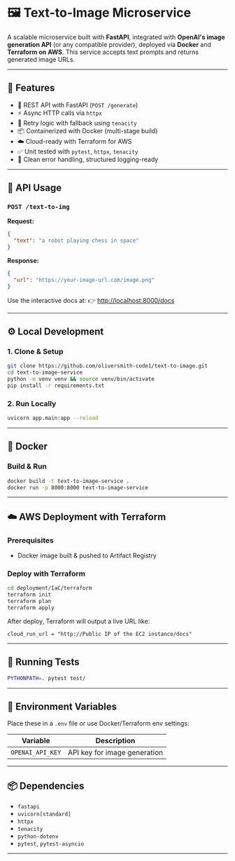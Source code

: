 # 🖼️ Text-to-Image Microservice

A scalable microservice built with **FastAPI**, integrated with **OpenAI's image generation API** (or any compatible provider), deployed via **Docker** and **Terraform on AWS**.
This service accepts text prompts and returns generated image URLs.

---

## 🚀 Features

* 🔌 REST API with FastAPI (`POST /generate`)
* ⚡ Async HTTP calls via `httpx`
* 🔁 Retry logic with fallback using `tenacity`
* 📦 Containerized with Docker (multi-stage build)
* ☁️ Cloud-ready with Terraform for AWS 
* ✅ Unit tested with `pytest`, `httpx`, `tenacity`
* 🔧 Clean error handling, structured logging-ready

---

## 🥪 API Usage

### `POST /text-to-img`

**Request:**

```json
{
  "text": "a robot playing chess in space"
}
```

**Response:**

```json
{
  "url": "https://your-image-url.com/image.png"
}
```

Use the interactive docs at:
👉 [http://localhost:8000/docs](http://localhost:8000/docs)

---

## ⚙️ Local Development

### 1. Clone & Setup

```bash
git clone https://github.com/oliversmith-code1/text-to-image.git
cd text-to-image-service
python -m venv venv && source venv/bin/activate
pip install -r requirements.txt
```

### 2. Run Locally

```bash
uvicorn app.main:app --reload
```

---

## 📣 Docker

### Build & Run

```bash
docker build -t text-to-image-service .
docker run -p 8000:8000 text-to-image-service
```

---

## ☁️ AWS Deployment with Terraform

### Prerequisites

* Docker image built & pushed to Artifact Registry

### Deploy with Terraform

```bash
cd deployment/IaC/terraform
terraform init
terraform plan
terraform apply 
```

After deploy, Terraform will output a live URL like:

```text
cloud_run_url = "http://Public IP of the EC2 instance/docs"
```

---

## 🥪 Running Tests

```bash
PYTHONPATH=. pytest test/
```

---

## 🔐 Environment Variables

Place these in a `.env` file or use Docker/Terraform env settings:

| Variable         | Description                  |
| ---------------- | ---------------------------- |
| `OPENAI_API_KEY` | API key for image generation |

---

## 📦 Dependencies

* `fastapi`
* `uvicorn[standard]`
* `httpx`
* `tenacity`
* `python-dotenv`
* `pytest`, `pytest-asyncio`

---
